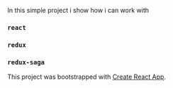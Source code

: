 In this simple project i show how i can work with 
### `react`
### `redux`
### `redux-saga`


This project was bootstrapped with [Create React App](https://github.com/facebook/create-react-app).
